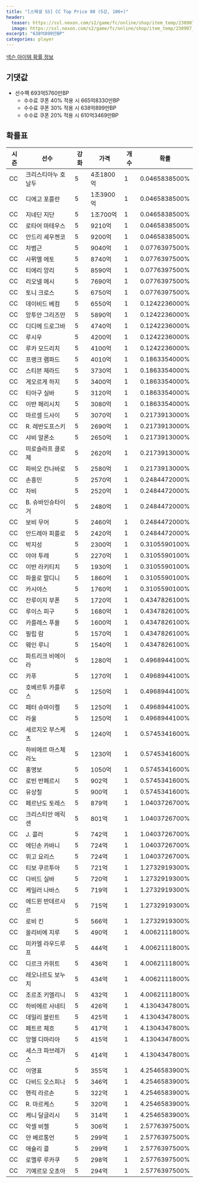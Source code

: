 ```yaml
---
title: "[스페셜 SS] CC Top Price 80 (5강, 106+)"
header:
  teaser: https://ssl.nexon.com/s2/game/fc/online/shop/item_temp/230907_special_b9244v59dhjj15/200233077_s.png
  image: https://ssl.nexon.com/s2/game/fc/online/shop/item_temp/230907_special_b9244v59dhjj15/200233077_s.png
excerpt: "638억899만BP"
categories: player
---
```

[넥슨 아이템 확률 정보](http://iteminfo.nexon.com/probability/fco?sn=7420)

## 기댓값
- 선수팩 693억5760만BP
  - 수수료 쿠폰 40% 적용 시 665억8330만BP
  - 수수료 쿠폰 30% 적용 시 638억899만BP
  - 수수료 쿠폰 20% 적용 시 610억3469만BP


## 확률표

|시즌|선수|강화|가격|개수|확률|
|---|---|---|---|---|---|
|CC|크리스티아누 호날두|5|4조1800억|1|0.0465838500%|
|CC|디에고 포를란|5|1조3900억|1|0.0465838500%|
|CC|지네딘 지단|5|1조700억|1|0.0465838500%|
|CC|로타어 마테우스|5|9210억|1|0.0465838500%|
|CC|안드리 셰우첸코|5|9200억|1|0.0465838500%|
|CC|차범근|5|9040억|1|0.0776397500%|
|CC|사뮈엘 에토|5|8740억|1|0.0776397500%|
|CC|티에리 앙리|5|8590억|1|0.0776397500%|
|CC|리오넬 메시|5|7690억|1|0.0776397500%|
|CC|토니 크로스|5|6750억|1|0.0776397500%|
|CC|데이비드 베컴|5|6550억|1|0.1242236000%|
|CC|앙투안 그리즈만|5|5890억|1|0.1242236000%|
|CC|디디에 드로그바|5|4740억|1|0.1242236000%|
|CC|루시우|5|4200억|1|0.1242236000%|
|CC|루카 모드리치|5|4100억|1|0.1242236000%|
|CC|프랭크 램파드|5|4010억|1|0.1863354000%|
|CC|스티븐 제라드|5|3730억|1|0.1863354000%|
|CC|게오르게 하지|5|3400억|1|0.1863354000%|
|CC|티아구 실바|5|3120억|1|0.1863354000%|
|CC|이반 페리시치|5|3080억|1|0.1863354000%|
|CC|마르셀 드사이|5|3070억|1|0.2173913000%|
|CC|R. 레반도프스키|5|2690억|1|0.2173913000%|
|CC|샤비 알론소|5|2650억|1|0.2173913000%|
|CC|미로슬라프 클로제|5|2620억|1|0.2173913000%|
|CC|파비오 칸나바로|5|2580억|1|0.2173913000%|
|CC|손흥민|5|2570억|1|0.2484472000%|
|CC|차비|5|2520억|1|0.2484472000%|
|CC|B. 슈바인슈타이거|5|2480억|1|0.2484472000%|
|CC|보비 무어|5|2460억|1|0.2484472000%|
|CC|안드레아 피를로|5|2420억|1|0.2484472000%|
|CC|박지성|5|2300억|1|0.3105590100%|
|CC|야야 투레|5|2270억|1|0.3105590100%|
|CC|이반 라키티치|5|1930억|1|0.3105590100%|
|CC|파올로 말디니|5|1860억|1|0.3105590100%|
|CC|카시야스|5|1760억|1|0.3105590100%|
|CC|잔루이지 부폰|5|1720억|1|0.4347826100%|
|CC|루이스 피구|5|1680억|1|0.4347826100%|
|CC|카를레스 푸욜|5|1600억|1|0.4347826100%|
|CC|필립 람|5|1570억|1|0.4347826100%|
|CC|웨인 루니|5|1540억|1|0.4347826100%|
|CC|파트리크 비에이라|5|1280억|1|0.4968944100%|
|CC|카푸|5|1270억|1|0.4968944100%|
|CC|호베르투 카를루스|5|1250억|1|0.4968944100%|
|CC|페터 슈마이켈|5|1250억|1|0.4968944100%|
|CC|라울|5|1250억|1|0.4968944100%|
|CC|세르지오 부스케츠|5|1240억|1|0.5745341600%|
|CC|하비에르 마스체라노|5|1230억|1|0.5745341600%|
|CC|홍명보|5|1050억|1|0.5745341600%|
|CC|로빈 반페르시|5|902억|1|0.5745341600%|
|CC|유상철|5|900억|1|0.5745341600%|
|CC|페르난도 토레스|5|879억|1|1.0403726700%|
|CC|크리스티안 에릭센|5|801억|1|1.0403726700%|
|CC|J. 콜러|5|742억|1|1.0403726700%|
|CC|에딘손 카바니|5|724억|1|1.0403726700%|
|CC|위고 요리스|5|724억|1|1.0403726700%|
|CC|티보 쿠르투아|5|721억|1|1.2732919300%|
|CC|다비드 실바|5|720억|1|1.2732919300%|
|CC|케일러 나바스|5|719억|1|1.2732919300%|
|CC|에드윈 반데르사르|5|715억|1|1.2732919300%|
|CC|로비 킨|5|566억|1|1.2732919300%|
|CC|올리비에 지루|5|490억|1|4.0062111800%|
|CC|미카엘 라우드루프|5|444억|1|4.0062111800%|
|CC|디르크 카위트|5|436억|1|4.0062111800%|
|CC|레오나르도 보누치|5|434억|1|4.0062111800%|
|CC|조르조 키엘리니|5|432억|1|4.0062111800%|
|CC|하비에르 사네티|5|426억|1|4.1304347800%|
|CC|데일리 블린트|5|425억|1|4.1304347800%|
|CC|페트르 체흐|5|417억|1|4.1304347800%|
|CC|앙헬 디마리아|5|415억|1|4.1304347800%|
|CC|세스크 파브레가스|5|414억|1|4.1304347800%|
|CC|이영표|5|355억|1|4.2546583900%|
|CC|다비드 오스피나|5|346억|1|4.2546583900%|
|CC|헨릭 라르손|5|322억|1|4.2546583900%|
|CC|R. 마르케스|5|320억|1|4.2546583900%|
|CC|케니 달글리시|5|314억|1|4.2546583900%|
|CC|악셀 비첼|5|306억|1|2.5776397500%|
|CC|얀 베르통언|5|299억|1|2.5776397500%|
|CC|애슐리 콜|5|299억|1|2.5776397500%|
|CC|로멜루 루카쿠|5|298억|1|2.5776397500%|
|CC|기예르모 오초아|5|294억|1|2.5776397500%|
